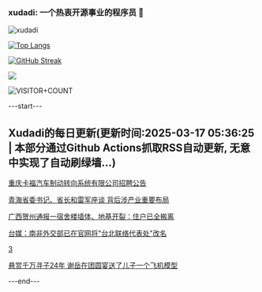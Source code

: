 ### xudadi: 一个热衷开源事业的程序员 👋

![xudadi](https://github-readme-stats-git-masterorgs-github-readme-stats-team.vercel.app/api?username=xudadi)

[![Top Langs](https://github-readme-stats.vercel.app/api/top-langs/?username=xudadi)](https://github.com/anuraghazra/github-readme-stats)

[![GitHub Streak](https://streak-stats.demolab.com?user=xudadi&locale=zh_Hans)](https://git.io/streak-stats)

![](https://raw.githubusercontent.com/xudadi/xudadi/main/assets/github-contribution-grid-snake.svg)

![VISITOR+COUNT](https://komarev.com/ghpvc/?username=xudadi&label=VISITOR+COUNT)


---start---

## Xudadi的每日更新(更新时间:2025-03-17 05:36:25 | 本部分通过Github Actions抓取RSS自动更新, 无意中实现了自动刷绿墙...)

[重庆卡福汽车制动转向系统有限公司招聘公告](https://www.gongkaoleida.com/article/2322581)

[青海省委书记、省长和雷军座谈 背后涉产业重要布局](https://m.163.com/news/article/JQQ4CO2U051482MP.html)

[广西贺州通报一宿舍楼墙体、地基开裂：住户已全搬离](https://m.163.com/news/article/JQQ2S1SR0514R9OJ.html)

[台媒：南非外交部已在官网将"台北联络代表处"改名](https://m.163.com/news/article/JQQ4A07P0514R9OJ.html)

[3](https://m.163.com/touch/news/sub/domestic)

[悬赏千万寻子24年 谢岳在团圆宴送了儿子一个飞机模型](https://m.163.com/news/article/JQQ5QHPH0514TTN3.html)

---end---
